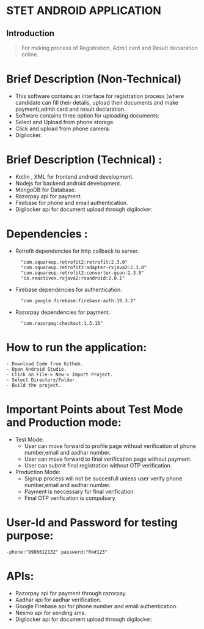 # STET ANDROID APPLICATION 

## Introduction

> For making process of Registration, Admit card  and Result declaration online.
# Brief Description (Non-Technical) 
- This software contains an interface for registration process (where candidate can fill their details, upload their documents and make payment),admit card and result declaration.
- Software contains three option for uploading documents:
- Select and Upload from phone storage.	
- Click and upload from phone camera.
- Digilocker.
# Brief Description (Technical) : 
- Kotlin , XML for frontend android development.
- Nodejs for backend android development.
- MongoDB for Database.
- Razorpay api for payment.
- Firebase for phone and email authentication.
- Digilocker api for document upload through digilocker.


# Dependencies : 
- Retrofit dependencies for http callback to server.
  ```
  	"com.squareup.retrofit2:retrofit:2.3.0"
  	"com.squareup.retrofit2:adapter-rxjava2:2.3.0"
  	"com.squareup.retrofit2:converter-gson:2.3.0"
  	"io.reactivex.rxjava2:rxandroid:2.0.1"
   ```
- Firebase dependencies for authentication.
  ```
	"com.google.firebase:firebase-auth:19.3.2"
  ```

- Razorpay dependencies for payment.
  ```
	"com.razorpay:checkout:1.5.16"
  ```




# How to run the application:
```
- Download Code from Github.
- Open Android Studio.
- Click on File-> New-> Import Project.
- Select Directory/Folder.
- Build the project.
```
 
#  Important Points about Test Mode and Production mode:
- Test Mode:
	- User can move forward to profile page without verification of phone number,email and aadhar number.
	- User can move forward to final verification page without payment.
	- User can submit final registration without OTP verification.
- Production Mode:
	- Signup process will not be succesfull unless user verify phone number,email and aadhar number.
	- Payment is neccessary for final verification.
	- Final OTP verification is compulsary.

# User-Id and Password for testing purpose:
	-phone:"9986612132" password:"Rk#123"

# APIs: 
- Razorpay api for payment through razorpay.
- Aadhar api for aadhar verification.
- Google Firebase api for phone number and email authentication.
- Nexmo api for sending sms.
- Digilocker api for document upload through digilocker.
